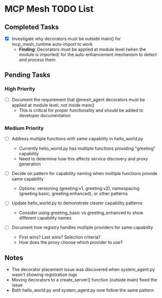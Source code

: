 # MCP Mesh TODO List

## Completed Tasks

- [x] Investigate why decorators must be outside main() for mcp_mesh_runtime auto-import to work
  - **Finding**: Decorators must be applied at module level (when the module is imported) for the auto-enhancement mechanism to detect and process them

## Pending Tasks

### High Priority

- [ ] Document the requirement that @mesh_agent decorators must be applied at module level, not inside main()
  - This is critical for proper functionality and should be added to developer documentation

### Medium Priority

- [ ] Address multiple functions with same capability in hello_world.py

  - Currently hello_world.py has multiple functions providing "greeting" capability
  - Need to determine how this affects service discovery and proxy generation

- [ ] Decide on pattern for capability naming when multiple functions provide same capability

  - Options: versioning (greeting:v1, greeting:v2), namespacing (greeting.basic, greeting.enhanced), or other patterns

- [ ] Update hello_world.py to demonstrate clearer capability patterns

  - Consider using greeting_basic vs greeting_enhanced to show different capability names

- [ ] Document how registry handles multiple providers for same capability
  - First wins? Last wins? Selection criteria?
  - How does the proxy choose which provider to use?

## Notes

- The decorator placement issue was discovered when system_agent.py wasn't showing registration logs
- Moving decorators to a create_server() function (outside main) fixed the issue
- Both hello_world.py and system_agent.py now follow the same pattern
